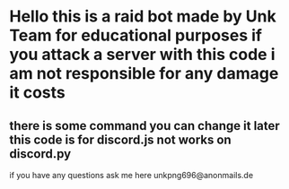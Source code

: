 <h1>
  Hello this is a raid bot made by Unk Team for educational purposes if you attack a server with this code i am not responsible for any damage it costs 
</h1>

<h2>
  there is some command you can change it later this code is for discord.js not works on discord.py 
</h2>

<p>
  if you have any questions ask me here unkpng696@anonmails.de
</p>